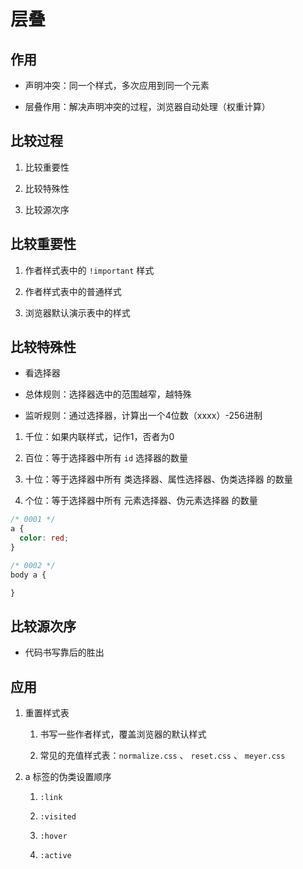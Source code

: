 # 层叠

## 作用

+ 声明冲突：同一个样式，多次应用到同一个元素

+ 层叠作用：解决声明冲突的过程，浏览器自动处理（权重计算）

## 比较过程

1. 比较重要性

2. 比较特殊性

3. 比较源次序

## 比较重要性

1. 作者样式表中的 `!important` 样式

2. 作者样式表中的普通样式

3. 浏览器默认演示表中的样式

## 比较特殊性

+ 看选择器

+ 总体规则：选择器选中的范围越窄，越特殊

+ 监听规则：通过选择器，计算出一个4位数（xxxx）-256进制

1. 千位：如果内联样式，记作1，否者为0

2. 百位：等于选择器中所有 `id` 选择器的数量

3. 十位：等于选择器中所有 类选择器、属性选择器、伪类选择器 的数量

4. 个位：等于选择器中所有 元素选择器、伪元素选择器 的数量

  ```css
  /* 0001 */
  a {
    color: red;
  }

  /* 0002 */
  body a {

  }
  ```

## 比较源次序

+ 代码书写靠后的胜出

## 应用

1. 重置样式表

    1. 书写一些作者样式，覆盖浏览器的默认样式

    2. 常见的充值样式表：`normalize.css` 、 `reset.css` 、 `meyer.css`

2. a 标签的伪类设置顺序

    1. `:link`

    2. `:visited`

    3. `:hover`

    4. `:active`
